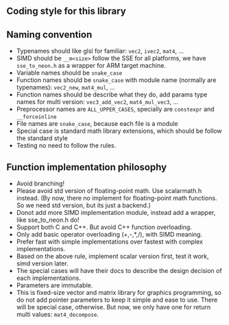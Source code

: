 Coding style for this library
-----------------------------

Naming convention
-----------------
- Typenames should like glsl for familiar: `vec2`, `ivec2`, `mat4`, ...
- SIMD should be `__m<size>` follow the SSE for all platforms, we have `sse_to_neon.h` as a wrapper for ARM target machine.
- Variable names should be `snake_case`
- Function names should be `snake_case` with module name (normally are typenames): `vec2_new`, `mat4_mul`, ...
- Function names should be describe what they do, add params type names for multi version: `vec3_add_vec2`, `mat4_mul_vec3`, ...
- Preprocessor names are `ALL_UPPER_CASES`, specially are `constexpr` and `__forceinline`
- File names are `snake_case`, because each file is a module
- Special case is standard math library extensions, which should be follow the standard style
- Testing no need to follow the rules.

Function implementation philosophy
----------------------------------
- Avoid branching!
- Please avoid std version of floating-point math. Use scalarmath.h instead. (By now, there no implement for floating-point math functions. So we need std version, but its just a backend.)
- Donot add more SIMD implementation module, instead add a wrapper, like sse_to_neon.h do!
- Support both C and C++. But avoid C++ function overloading.
- Only add basic operator overloading (+,-,*,/), with SIMD meaning.
- Prefer fast with simple implementations over fastest with complex implementations.
- Based on the above rule, implement scalar version first, test it work, simd version later.
- The special cases will have their docs to describe the design decision of each implementations.
- Parameters are immutable.
- This is fixed-size vector and matrix library for graphics programming, so do not add pointer parameters to keep it simple and ease to use. There will be special case, otherwise. But now, we only have one for return multi values: `mat4_decompose`.